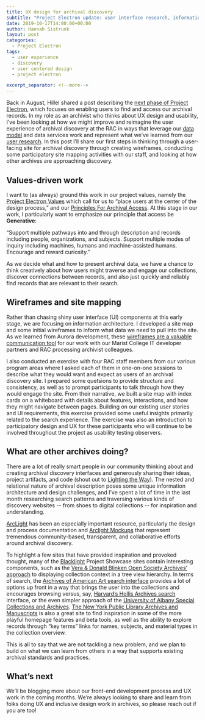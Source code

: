 ```yaml
---
title: UX design for archival discovery
subtitle: "Project Electron update: user interface research, information architecture, and wireframes"
date: 2019-10-17T14:00:00+00:00
author: Hannah Sistrunk
layout: post
categories:
  - Project Electron
tags:
  - user experience
  - discovery
  - user centered design
  - project electron

excerpt_separator: <!--more-->
---
```


Back in August, Hillel shared a post describing the [next phase of Project Electron](https://blog.rockarch.org/setting-sail-the-next-leg-of-project-electron), which focuses on enabling users to find and access our archival records. In my role as an archivist who thinks about UX design and usability, I’ve been looking at how we might improve and reimagine the user experience of archival discovery at the RAC in ways that leverage our [data model](https://github.com/RockefellerArchiveCenter/rac_schemas) and data services work and represent what we’ve learned from our [user research](https://blog.rockarch.org/project-electron-revisiting-personas-user-stories). In this post I’ll share our first steps in thinking through a user-facing site for archival discovery through creating wireframes, conducting some participatory site mapping activities with our staff, and looking at how other archives are approaching discovery.

<!--more-->

## Values-driven work

I want to (as always) ground this work in our project values, namely the [Project Electron Values](https://projectelectron.rockarch.org/project-values/) which call for us to “place users at the center of the design process,” and our [Principles For Archival Access](https://projectelectron.rockarch.org/archival-access-values/). At this stage in our work, I particularly want to emphasize our principle that access be **Generative**:

“Support multiple pathways into and through description and records including people, organizations, and subjects. Support multiple modes of inquiry including machines, humans and machine-assisted humans. Encourage and reward curiosity.”

As we decide what and how to present archival data, we have a chance to think creatively about how users might traverse and engage our collections, discover connections between records, and also just quickly and reliably find records that are relevant to their search.

## Wireframes and site mapping

Rather than chasing shiny user interface (UI) components at this early stage, we are focusing on information architecture. I developed a site map and some initial wireframes to inform what data we need to pull into the site. As we learned from Aurora development, these [wireframes are a valuable communication tool](https://blog.rockarch.org/project-electron-october-update) for our work with our Marist College IT developer partners and RAC processing archivist colleagues.

I also conducted an exercise with four RAC staff members from our various program areas where I asked each of them in one-on-one sessions to describe what they would want and expect as users of an archival discovery site. I prepared some quetsions to provide structure and consistency, as well as to prompt participants to talk through how they would engage the site. From their narrative, we built a site map with index cards on a whiteboard with details about features, interactions, and how they might navigate between pages. Building on our existing user stories and UI requirements, this exercise provided some useful insights primarily related to the search experience. The exercise was also an introduction to participatory design and UX for these participants who will continue to be involved throughout the project as usability testing observers.

## What are other archives doing?

There are a lot of really smart people in our community thinking about and creating archival discovery interfaces and generously sharing their ideas, project artifacts, and code (shout out to [Lighting the Way](https://lightingtheway.stanford.edu/)). The nested and relational nature of archival description poses some unique information architecture and design challenges, and I’ve spent a lot of time in the last month researching search patterns and traversing various kinds of discovery websites -- from shoes to digital collections -- for inspiration and understanding.

[ArcLight](https://wiki.duraspace.org/display/samvera/ArcLight) has been an especially important resource, particularly the design and process documentation and [Arclight Mockups](https://stacks.stanford.edu/file/druid:hd302yz0755/Arclight-Mockups-MVP.pdf) that represent tremendous community-based, transparent, and collaborative efforts around archival discovery.

To highlight a few sites that have provided inspiration and provoked thought, many of the [Blacklight](https://projectblacklight.org/) Project Showcase sites contain interesting components, such as the [Vera & Donald Blinken Open Society Archives’ approach](http://catalog.osaarchivum.org/catalog/O8Bp2WP4#hierarchy) to displaying collection context in a tree view hierarchy. In terms of search, the [Archives of American Art search interface](https://www.aaa.si.edu/search/collections#searchcollections) provides a lot of options up front in a way that brings the user into the collections and encourages browsing versus, say, [Harvard’s Hollis Archives search](https://hollisarchives.lib.harvard.edu/) interface, or the even simpler approach of the [University of Albany Special Collections and Archives](https://library.albany.edu/archive/). [The New York Public Library Archives and Manuscripts](http://archives.nypl.org/) is also a great site to find inspiration in some of the more playful homepage features and beta tools, as well as the ability to explore records through “key terms” links for names, subjects, and material types in the collection overview.

This is all to say that we are not tackling a new problem, and we plan to build on what we can learn from others in a way that supports existing archival standards and practices.

## What’s next

We’ll be blogging more about our front-end development process and UX work in the coming months. We’re always looking to share and learn from folks doing UX and inclusive design work in archives, so please reach out if you are too!
